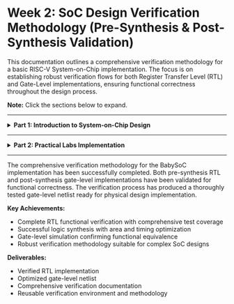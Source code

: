 # Week 2: SoC Design Verification Methodology (Pre-Synthesis & Post-Synthesis Validation)

This documentation outlines a comprehensive verification methodology for a basic RISC-V System-on-Chip implementation. The focus is on establishing robust verification flows for both Register Transfer Level (RTL) and Gate-Level implementations, ensuring functional correctness throughout the design process.

**Note:** Click the sections below to expand.

---

<details>
<summary><strong>Part 1: Introduction to System-on-Chip Design</strong></summary>

### What is a System-on-Chip?

A **System-on-Chip (SoC)** represents an integrated circuit that consolidates multiple system components onto a single silicon die. Rather than implementing separate chips for different functions, an SoC provides a unified solution that optimizes performance, power consumption, and form factor for modern electronic applications.

<img width="1024" height="1024" alt="image" src="https://github.com/user-attachments/assets/de4a7e62-8d2c-4212-8e1e-6721798a4c20" />

**Block diagram of a System on Chip (SoC) architecture showing key components and their interconnections**

#### Essential SoC Components

1. **Processing Unit**: Central processing core responsible for instruction execution and system control.
2. **Memory Subsystem**: On-chip SRAM/DRAM for data storage and program execution.
3. **Peripheral Interfaces**: I/O controllers for external device communication.
4. **Graphics Engine**: Dedicated hardware for visual processing tasks.
5. **Signal Processing Units**: Specialized processors for audio/video signal manipulation.
6. **Power Management Unit**: Integrated power regulation and optimization circuits.
7. **Communication Modules**: Wireless connectivity options (Wi-Fi, Bluetooth, cellular).

#### Benefits of SoC Integration

- **Miniaturization**: Enables compact device designs with reduced PCB complexity.
- **Power Optimization**: Lower overall power consumption through integrated design.
- **Performance Enhancement**: Faster inter-component communication and data transfer.
- **Cost Reduction**: Economies of scale in manufacturing and reduced component count.
- **Improved Reliability**: Fewer interconnections reduce potential failure points.

#### Application Domains

- Mobile devices, IoT sensors, automotive systems, smart appliances, wearable technology.

#### Industry Examples

- Apple M-series processors, Qualcomm Snapdragon family, AMD Ryzen APUs, MediaTek Dimensity series.

#### Design Challenges

- Thermal management complexity, verification scalability, design flexibility constraints.

### SoC Categories

- **Control-Oriented SoCs**: Optimized for embedded control applications with low power requirements.
- **Performance-Oriented SoCs**: Designed for high-performance computing with advanced operating system support.
- **Domain-Specific SoCs**: Tailored for specialized applications requiring optimized performance characteristics.

<img width="1300" height="1261" alt="image" src="https://github.com/user-attachments/assets/6d0a43f8-5037-4ea1-8c69-c7552f71ad90" />
**Close-up view of a System-on-Chip (SoC) silicon die showing internal integrated circuit components and wire connections**

</details>

---

<details>
<summary><strong>Part 2: Practical Labs Implementation </strong></summary>

<details>
<summary><strong> Preresiquisites </strong></summary>

## Iverilog Setup Verification
<img width="1919" height="736" alt="Screenshot 2025-10-04 115636" src="https://github.com/user-attachments/assets/f8cd599f-dfab-451b-a9ab-d6c227dd5f26" />

## Gtkwave Setup Verification
<img width="1919" height="933" alt="image" src="https://github.com/user-attachments/assets/08f21760-8941-44eb-b74a-58d59c450632" />

## Repository Setup

```
# Clone the main VSDBabySoC repository (most comprehensive version)
git clone https://github.com/manili/VSDBabySoC.git

# Enter the project directory
cd VSDBabySoC
```

<img width="1905" height="589" alt="image" src="https://github.com/user-attachments/assets/23f05789-2408-401d-b093-280c658d0ed7" />

TLV → Verilog Conversion

```
# Install SandPiper-SaaS
pip install pyyaml click sandpiper-saas

# Convert TLV → Verilog
sandpiper-saas -i ./src/module/*.tlv -o rvmyth.v --bestsv --noline -p verilog --outdir ./src/module/
```

<img width="1919" height="754" alt="image" src="https://github.com/user-attachments/assets/8f0e7199-9a9b-46fe-9e6d-09b196515048" />

file structure

``` 
# First Install tree to view structure
sudo apt install tree

# Just tree to get file structure
tree
```

output
```
tree
.
├── images
│   ├── centralized_avsddac.png
│   ├── inside_dac.png
│   ├── inside_pll.png
│   ├── openlane_flow.png
│   ├── physical_design.png
│   ├── post_routing_sim.png
│   ├── post_synth_sim.png
│   ├── pre_synth_sim.png
│   ├── rvmyth_layout.png
│   ├── selected_dac.png
│   ├── selected_pll.png
│   ├── vsdbabysoc_block_diagram.png
│   └── vsdbabysoc_layout.png
├── LICENSE
├── Makefile
├── README.md
└── src
    ├── gds
    │   ├── avsddac.gds
    │   └── avsdpll.gds
    ├── gls_model
    │   ├── primitives.v
    │   └── sky130_fd_sc_hd.v
    ├── include
    │   ├── sandpiper_gen.vh
    │   ├── sandpiper.vh
    │   ├── sp_default.vh
    │   └── sp_verilog.vh
    ├── layout_conf
    │   ├── rvmyth
    │   │   ├── config.tcl
    │   │   └── pin_order.cfg
    │   └── vsdbabysoc
    │       ├── config.tcl
    │       ├── macro.cfg
    │       └── pin_order.cfg
    ├── lef
    │   ├── avsddac.lef
    │   └── avsdpll.lef
    ├── lib
    │   ├── avsddac.lib
    │   ├── avsdpll.lib
    │   └── sky130_fd_sc_hd__tt_025C_1v80.lib
    ├── module
    │   ├── avsddac.v
    │   ├── avsdpll.v
    │   ├── clk_gate.v
    │   ├── pseudo_rand_gen.sv
    │   ├── pseudo_rand.sv
    │   ├── rvmyth_gen.v
    │   ├── rvmyth.tlv
    │   ├── rvmyth.v
    │   ├── testbench.rvmyth.post-routing.v
    │   ├── testbench.v
    │   └── vsdbabysoc.v
    ├── script
    │   ├── sta.conf
    │   ├── verilog_to_lib.pl
    │   └── yosys.ys
    └── sdc
        ├── vsdbabysoc_layout.sdc
        └── vsdbabysoc_synthesis.sdc
```

<img width="1919" height="979" alt="image" src="https://github.com/user-attachments/assets/73272415-350d-46a6-83cf-dd0c6a4f9261" />
<img width="1919" height="942" alt="image" src="https://github.com/user-attachments/assets/4b4f1a33-931c-4c97-94ea-6b355c63e3d7" />

</details>


<details>
<summary><strong>Expand: RTL Functional Validation</strong></summary>


### Commands:

```
# Create Simulation directory
mkdir -p simulation

# Run the command for simulation
iverilog -o simulation/pre_synth_sim.out -DPRE_SYNTH_SIM src/module/testbench.v -I src/include -I src/module
```

<img width="1919" height="658" alt="image" src="https://github.com/user-attachments/assets/2284190e-14df-4c44-a544-9939a407ae8b" />

## Commands to View Waveform 

```
cd simulation
./pre_synth_sim.out
gtkwave pre_synth_sim.vcd
```

## Waveform

<img width="1919" height="704" alt="image" src="https://github.com/user-attachments/assets/59bca4e8-276d-4280-9d54-43dea304e1f5" />

## VSDBabySoC Waveform Analysis (Simulation Summary)

- **System Integration:** The waveform confirms successful integration of the RVMYTH RISC-V core, PLL, and DAC modules.
- **Clocking:** The PLL generates stable clock signals (REF, VCO_IN) that correctly drive the processor.
- **Reset Behavior:** The reset signal is inactive after initialization, allowing normal system operation.
- **Data Flow:** The DAC OUT signal varies, indicating active data processing and instruction execution by the RISC-V core.
- **Timing:** Clock domains are synchronized; reset sequence completes successfully.


### Observations
- PLL-derived clock stable
- Reset released cleanly
- Core executes code
- DAC output toggles (driven digital proxy)
- Inter-module connectivity valid

**Conclusion:**  
The simulation demonstrates that all SoC components are operational and properly interfaced. The processor executes instructions and outputs results via the DAC, verifying correct system functionality.

</details>



<details>
<summary><strong>Expand: Yosys Synthesis</strong></summary>
  
## Sythesis of VSDbabysoc

**Stub files are empty Verilog modules that define only the port interface of analog IPs without any internal logic. This allows Yosys to recognize the module's connections during synthesis without attempting to synthesize the non-synthesizable behavioral code.**

### Stub Modules (Analog Black Boxes)

avsddac_stub.v
```
// avsddac - 10-bit Digital-to-Analog Converter (Analog IP)
// Synthesis placeholder: Port interface only
// Physical implementation provided through LEF/GDS

module avsddac (
   output OUT,           // Analog output signal
   input [9:0] D,        // 10-bit digital input
   input VREFH,          // High reference voltage
   input VREFL           // Low reference voltage
);

   // Blackbox - no internal logic required

endmodule
```

avsdpll_stub.v
```
// Stub module for the avsdpll analog IP.
// This is a black box for synthesis. Do not add logic here.

module avsdpll (
   output reg  CLK,
   input  wire VCO_IN,
   input  wire ENb_CP,
   input  wire ENb_VCO,
   input  wire REF
);

// Intentionally empty

endmodule
```
<img width="1919" height="659" alt="image" src="https://github.com/user-attachments/assets/156514cd-d644-4272-9d9b-6b95bd1761b7" />
<img width="1919" height="646" alt="image" src="https://github.com/user-attachments/assets/5e74ddc5-425d-428e-9f92-47318764b452" />

### Locating script file for synthesis

```

Locate the yosys.ys script in ~/VSDBabySoC/src/script

ls
Desktop    magic         ngspice-45.2.tar.gz  Public     Videos      yosys
Documents  Music         OpenLane             snap       vsd
Downloads  ngspice-45.2  Pictures             Templates  VSDBabySoC
ketan@ketan:~$ cd VSDBabySoC/
ketan@ketan:~/VSDBabySoC$ ls
images  LICENSE  Makefile  README.md  simulation  src
ketan@ketan:~/VSDBabySoC$ cd src
ketan@ketan:~/VSDBabySoC/src$ ls
gds  gls_model  include  layout_conf  lef  lib  module  script  sdc
ketan@ketan:~/VSDBabySoC/src$ cd script
ketan@ketan:~/VSDBabySoC/src/script$ ls
sta.conf  verilog_to_lib.pl  yosys.ys
ketan@ketan:~/VSDBabySoC/src/script$ gedit yosys.ys

```

<img width="1919" height="651" alt="image" src="https://github.com/user-attachments/assets/edc33989-9adb-4ff0-ae56-3d266ad80dc5" />

## Open yosys.ys file

```
read_verilog ./module/vsdbabysoc.v
read_verilog -I./include ../output/compiled_tlv/rvmyth.v
read_verilog -I./include ./module/clk_gate.v
read_liberty -lib ./lib/avsdpll.lib
read_liberty -lib ./lib/avsddac.lib
read_liberty -lib ./lib/sky130_fd_sc_hd__tt_025C_1v80.lib
synth -top vsdbabysoc
dfflibmap -liberty ./lib/sky130_fd_sc_hd__tt_025C_1v80.lib
opt
abc -liberty ./lib/sky130_fd_sc_hd__tt_025C_1v80.lib -script +strash;scorr;ifraig;retime;{D};strash;dch,-f;map,-M,1,{D}
flatten
setundef -zero
clean -purge
rename -enumerate
stat
write_verilog -noattr ../output/synth/vsdbabysoc.synth.v
```

<img width="1919" height="653" alt="image" src="https://github.com/user-attachments/assets/020cdb90-8811-4703-ae47-3225cd1e5348" />

## Modified Script

```
# Load technology libraries for timing and area constraints
read_liberty -lib ../../src/lib/sky130_fd_sc_hd__tt_025C_1v80.lib
read_liberty -lib ../../src/lib/avsddac.lib
read_liberty -lib ../../src/lib/avsdpll.lib

# Read top-level digital design and submodules
read_verilog ../../src/module/vsdbabysoc.v
read_verilog -I ../../src/include ../../src/module/rvmyth.v
read_verilog -I ../../src/include ../../src/module/clk_gate.v

# Load analog IP stub modules (blackbox treatment)
read_verilog ../../src/module/avsddac_stub.v
read_verilog ../../src/module/avsdpll_stub.v

# Execute generic RTL synthesis on the top module
synth -top vsdbabysoc

# Map flip-flops to target standard cell library
dfflibmap -liberty ../../src/lib/sky130_fd_sc_hd__tt_025C_1v80.lib
opt

# Technology mapping using ABC for combinational logic optimization
abc -liberty ../../src/lib/sky130_fd_sc_hd__tt_025C_1v80.lib

# Remove hierarchy to create flat netlist
flatten

# Define undriven signals as logic zero
setundef -zero

# Remove unused cells and wires from design
clean -purge

# Assign systematic enumerated names to all objects
rename -enumerate

# Write synthesized gate-level netlist
write_verilog -noattr ../../reports/vsdbabysoc_netlist.v

# Generate statistics report with cell area and count information
stat -liberty ../../src/lib/sky130_fd_sc_hd__tt_025C_1v80.lib

# Display graphical schematic of synthesized design
show vsdbabysoc
```

<img width="1919" height="989" alt="image" src="https://github.com/user-attachments/assets/e3cc3a1b-b49e-4b1f-a808-5744fb4f0c06" />

### Run synthesis command

``` 
yosys -s yosys.ys
```

## Synthesis Logs

<img width="1919" height="988" alt="image" src="https://github.com/user-attachments/assets/f2aa2f3b-aa94-48ef-b124-c346e8fe8b82" />
<img width="1919" height="1021" alt="image" src="https://github.com/user-attachments/assets/b65e51b5-64b7-4e95-af1e-41b2e4df0717" />

</details>

<details>
<summary><strong> Gate Level Simulation </strong></summary>

## Now Post Synthesis Simulation 

### Gate-Level Simulation

```bash
iverilog -o simulation/post_synth_sim.out \
  src/gls_model/primitives.v \
  src/gls_model/sky130_fd_sc_hd.v \
  reports/vsdbabysoc_netlist.v \
  src/module/testbench.v \
  src/module/avsddac.v \
  src/module/avsdpll.v
./simulation/post_synth_sim.out
gtkwave simulation/post_synth_sim.vcd
```

## Waveform

<img width="1919" height="708" alt="Screenshot 2025-10-04 173037" src="https://github.com/user-attachments/assets/b63ade97-f85a-4f74-832e-bd21e1eacde6" />

</details>

</details>

---

The comprehensive verification methodology for the BabySoC implementation has been successfully completed. Both pre-synthesis RTL and post-synthesis gate-level implementations have been validated for functional correctness. The verification process has produced a thoroughly tested gate-level netlist ready for physical design implementation.

**Key Achievements:**
- Complete RTL functional verification with comprehensive test coverage
- Successful logic synthesis with area and timing optimization
- Gate-level simulation confirming functional equivalence
- Robust verification methodology suitable for complex SoC designs

**Deliverables:**
- Verified RTL implementation
- Optimized gate-level netlist
- Comprehensive verification documentation
- Reusable verification environment and methodology



